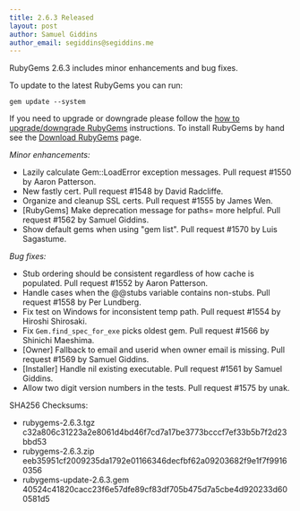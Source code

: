 ```yaml
---
title: 2.6.3 Released
layout: post
author: Samuel Giddins
author_email: segiddins@segiddins.me
---
```


RubyGems 2.6.3 includes minor enhancements and bug fixes.

To update to the latest RubyGems you can run:

    gem update --system

If you need to upgrade or downgrade please follow the [how to upgrade/downgrade
RubyGems][upgrading] instructions.  To install RubyGems by hand see the
[Download RubyGems][download] page.

_Minor enhancements:_

* Lazily calculate Gem::LoadError exception messages. Pull request #1550 by Aaron Patterson.
* New fastly cert. Pull request #1548 by David Radcliffe.
* Organize and cleanup SSL certs. Pull request #1555 by James Wen.
* [RubyGems] Make deprecation message for paths= more helpful. Pull request #1562 by Samuel Giddins.
* Show default gems when using "gem list". Pull request #1570 by Luis Sagastume.

_Bug fixes:_

* Stub ordering should be consistent regardless of how cache is populated. Pull request #1552 by Aaron Patterson.
* Handle cases when the @@stubs variable contains non-stubs. Pull request #1558 by Per Lundberg.
* Fix test on Windows for inconsistent temp path. Pull request #1554 by Hiroshi Shirosaki.
* Fix `Gem.find_spec_for_exe` picks oldest gem. Pull request #1566 by Shinichi Maeshima.
* [Owner] Fallback to email and userid when owner email is missing. Pull request #1569 by Samuel Giddins.
* [Installer] Handle nil existing executable. Pull request #1561 by Samuel Giddins.
* Allow two digit version numbers in the tests. Pull request #1575 by unak.


SHA256 Checksums:

* rubygems-2.6.3.tgz  
  c32a806c31223a2e8061d4bd46f7cd7a17be3773bcccf7ef33b5b7f2d23bbd53
* rubygems-2.6.3.zip  
  eeb35951cf2009235da1792e01166346decfbf62a09203682f9e1f7f99160356
* rubygems-update-2.6.3.gem  
  40524c41820cacc23f6e57dfe89cf83df705b475d7a5cbe4d920233d600581d5


[download]: http://rubygems.org/pages/download
[upgrading]: http://docs.seattlerb.org/rubygems/UPGRADING_rdoc.html


